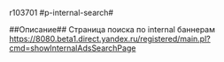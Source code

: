 r103701
#p-internal-search#

##Описание##
Страница поиска по internal баннерам
https://8080.beta1.direct.yandex.ru/registered/main.pl?cmd=showInternalAdsSearchPage

